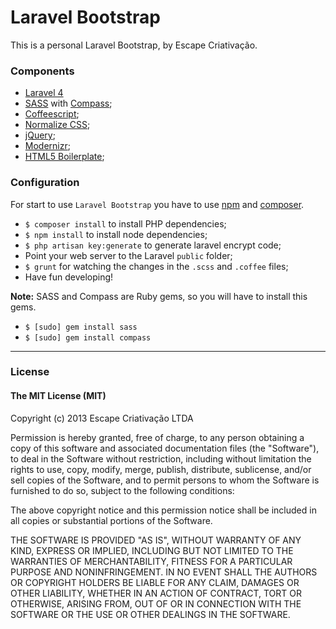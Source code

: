 # Laravel Bootstrap

This is a personal Laravel Bootstrap, by Escape Criativação.

### Components

* [Laravel 4](http://laravel.com/)
* [SASS](http://sass-lang.com/) with [Compass](http://compass-style.org/);
* [Coffeescript](http://coffeescript.org/);
* [Normalize CSS](http://necolas.github.io/normalize.css/);
* [jQuery](http://jquery.com/);
* [Modernizr](http://modernizr.com/);
* [HTML5 Boilerplate](http://html5boilerplate.com/);

### Configuration

For start to use `Laravel Bootstrap` you have to use [npm](https://npmjs.org/) and [composer](http://getcomposer.org/).

- `$ composer install` to install PHP dependencies;
- `$ npm install` to install node dependencies;
- `$ php artisan key:generate` to generate laravel encrypt code;
- Point your web server to the Laravel `public` folder;
- `$ grunt` for watching the changes in the `.scss` and `.coffee` files;
- Have fun developing!

**Note:** SASS and Compass are Ruby gems, so you will have to install this gems.

* `$ [sudo] gem install sass`
* `$ [sudo] gem install compass`

***

### License

#### The MIT License (MIT)

Copyright (c) 2013 Escape Criativação LTDA

Permission is hereby granted, free of charge, to any person obtaining a copy
of this software and associated documentation files (the "Software"), to deal
in the Software without restriction, including without limitation the rights
to use, copy, modify, merge, publish, distribute, sublicense, and/or sell
copies of the Software, and to permit persons to whom the Software is
furnished to do so, subject to the following conditions:

The above copyright notice and this permission notice shall be included in
all copies or substantial portions of the Software.

THE SOFTWARE IS PROVIDED "AS IS", WITHOUT WARRANTY OF ANY KIND, EXPRESS OR
IMPLIED, INCLUDING BUT NOT LIMITED TO THE WARRANTIES OF MERCHANTABILITY,
FITNESS FOR A PARTICULAR PURPOSE AND NONINFRINGEMENT. IN NO EVENT SHALL THE
AUTHORS OR COPYRIGHT HOLDERS BE LIABLE FOR ANY CLAIM, DAMAGES OR OTHER
LIABILITY, WHETHER IN AN ACTION OF CONTRACT, TORT OR OTHERWISE, ARISING FROM,
OUT OF OR IN CONNECTION WITH THE SOFTWARE OR THE USE OR OTHER DEALINGS IN
THE SOFTWARE.
